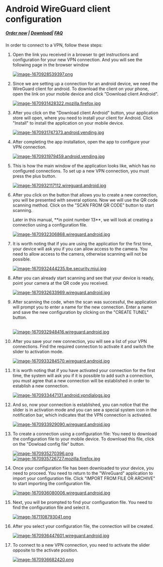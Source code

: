 # Android WireGuard client configuration

##### [Order now](https://panel.puqcloud.com/index.php?rp=/store/puqvpn) | [Download](https://download.puqcloud.com/cp/puqvpncp/)| [FAQ](https://faq.puqcloud.com)

In order to connect to a VPN, follow these steps:

1. Open the link you received in a browser to get instructions and configuration for your new VPN connection. And you will see the following page in the browser window  
      
    [![image-1670928539397.png](https://doc.puq.info/uploads/images/gallery/2022-12/scaled-1680-/image-1670928539397.png)](https://doc.puq.info/uploads/images/gallery/2022-12/image-1670928539397.png)
2. Since we are setting up a connection for an android device, we need the WireGuard client for android. To download the client on your phone, open the link on your mobile device and click "Download client Android".  
      
    [![image-1670931428322.mozilla.firefox.jpg](https://doc.puq.info/uploads/images/gallery/2022-12/scaled-1680-/image-1670931428322-mozilla-firefox.jpg)](https://doc.puq.info/uploads/images/gallery/2022-12/image-1670931428322-mozilla-firefox.jpg)
3. After you click on the "Download client Android" button, your application store will open, where you need to install your client for Android. Click "Install" to install the application on your mobile device.  
      
    [![image-1670931747373.android.vending.jpg](https://doc.puq.info/uploads/images/gallery/2022-12/scaled-1680-/image-1670931747373-android-vending.jpg)](https://doc.puq.info/uploads/images/gallery/2022-12/image-1670931747373-android-vending.jpg)
4. After completing the app installation, open the app to configure your VPN connection.  
      
    [![image-1670931979459.android.vending.jpg](https://doc.puq.info/uploads/images/gallery/2022-12/scaled-1680-/image-1670931979459-android-vending.jpg)](https://doc.puq.info/uploads/images/gallery/2022-12/image-1670931979459-android-vending.jpg)
5. This is how the main window of the application looks like, which has no configured connections. To set up a new VPN connection, you must press the plus button.  
      
    [![image-1670932117112.wireguard.android.jpg](https://doc.puq.info/uploads/images/gallery/2022-12/scaled-1680-/image-1670932117112-wireguard-android.jpg)](https://doc.puq.info/uploads/images/gallery/2022-12/image-1670932117112-wireguard-android.jpg)
6. After you click on the button that allows you to create a new connection, you will be presented with several options. Now we will use the QR code scanning method. Click on the "SCAN FROM QR CODE" button to start scanning.  
      
    <p class="callout info">Later in this manual, **in point number 13**, we will look at creating a connection using a configuration file.</p>
    
      
      
    [![image-1670932306868.wireguard.android.jpg](https://doc.puq.info/uploads/images/gallery/2022-12/scaled-1680-/image-1670932306868-wireguard-android.jpg)](https://doc.puq.info/uploads/images/gallery/2022-12/image-1670932306868-wireguard-android.jpg)
7. It is worth noting that if you are using the application for the first time, your device will ask you if you can allow access to the camera. You need to allow access to the camera, otherwise scanning will not be possible.  
      
    [![image-1670932444235.lbe.security.miui.jpg](https://doc.puq.info/uploads/images/gallery/2022-12/scaled-1680-/image-1670932444235-lbe-security-miui.jpg)](https://doc.puq.info/uploads/images/gallery/2022-12/image-1670932444235-lbe-security-miui.jpg)
8. After you can already start scanning and see that your device is ready, point your camera at the QR code you received.  
      
    [![image-1670932633969.wireguard.android.jpg](https://doc.puq.info/uploads/images/gallery/2022-12/scaled-1680-/image-1670932633969-wireguard-android.jpg)](https://doc.puq.info/uploads/images/gallery/2022-12/image-1670932633969-wireguard-android.jpg)
9. <span class="HwtZe" lang="en"><span class="jCAhz ChMk0b"><span class="ryNqvb">After scanning the code, when the scan was successful, the application will prompt you to enter a name for the new connection.</span></span> <span class="jCAhz ChMk0b"><span class="ryNqvb">Enter a name and save the new configuration by clicking on the "CREATE TUNEL" button.  
      
    </span></span></span>  
    [![image-1670932948416.wireguard.android.jpg](https://doc.puq.info/uploads/images/gallery/2022-12/scaled-1680-/image-1670932948416-wireguard-android.jpg)](https://doc.puq.info/uploads/images/gallery/2022-12/image-1670932948416-wireguard-android.jpg)
10. After you save your new connection, you will see a list of your VPN connections. Find the required connection to activate it and switch the slider to activation mode.  
      
      
    [![image-1670933284570.wireguard.android.jpg](https://doc.puq.info/uploads/images/gallery/2022-12/scaled-1680-/image-1670933284570-wireguard-android.jpg)](https://doc.puq.info/uploads/images/gallery/2022-12/image-1670933284570-wireguard-android.jpg)
11. It is worth noting that if you have activated your connection for the first time, the system will ask you if it is possible to add such a connection, you must agree that a new connection will be established in order to establish a new connection.  
      
      
    [![image-1670933447131.android.vpndialogs.jpg](https://doc.puq.info/uploads/images/gallery/2022-12/scaled-1680-/image-1670933447131-android-vpndialogs.jpg)](https://doc.puq.info/uploads/images/gallery/2022-12/image-1670933447131-android-vpndialogs.jpg)
12. And so, now your connection is established, you can notice that the slider is in activation mode and you can see a special system icon in the notification bar, which indicates that the VPN connection is activated.  
      
      
    [![image-1670933929090.wireguard.android.jpg](https://doc.puq.info/uploads/images/gallery/2022-12/scaled-1680-/image-1670933929090-wireguard-android.jpg)](https://doc.puq.info/uploads/images/gallery/2022-12/image-1670933929090-wireguard-android.jpg)
13. To create a connection using a configuration file: You need to download the configuration file to your mobile device. To download this file, click on the "Dowload config file" button.  
      
      
    [![image-1670935270396.png](https://doc.puq.info/uploads/images/gallery/2022-12/scaled-1680-/image-1670935270396.png)](https://doc.puq.info/uploads/images/gallery/2022-12/image-1670935270396.png)[![image-1670935726727.mozilla.firefox.jpg](https://doc.puq.info/uploads/images/gallery/2022-12/scaled-1680-/image-1670935726727-mozilla-firefox.jpg)](https://doc.puq.info/uploads/images/gallery/2022-12/image-1670935726727-mozilla-firefox.jpg)
14. Once your configuration file has been downloaded to your device, you need to proceed. You need to return to the "WireGuard" application to import your configuration file. Click "IMPORT FROM FILE OR ARCHIVE" to start importing the configuration file.
    
    [![image-1670936080006.wireguard.android.jpg](https://doc.puq.info/uploads/images/gallery/2022-12/scaled-1680-/image-1670936080006-wireguard-android.jpg)](https://doc.puq.info/uploads/images/gallery/2022-12/image-1670936080006-wireguard-android.jpg)
15. Next, you will be prompted to find your configuration file. You need to find the configuration file and select it.
    
      
    [![image-1671108793041.png](https://doc.puq.info/uploads/images/gallery/2022-12/scaled-1680-/image-1671108793041.png)](https://doc.puq.info/uploads/images/gallery/2022-12/image-1671108793041.png)
16. After you select your configuration file, the connection will be created.
    
    [![image-1670936447601.wireguard.android.jpg](https://doc.puq.info/uploads/images/gallery/2022-12/scaled-1680-/image-1670936447601-wireguard-android.jpg)](https://doc.puq.info/uploads/images/gallery/2022-12/image-1670936447601-wireguard-android.jpg)
17. To connect to a new VPN connection, you need to activate the slider opposite to the activate position.
    
    [![image-1670936682420.png](https://doc.puq.info/uploads/images/gallery/2022-12/scaled-1680-/image-1670936682420.png)](https://doc.puq.info/uploads/images/gallery/2022-12/image-1670936682420.png)